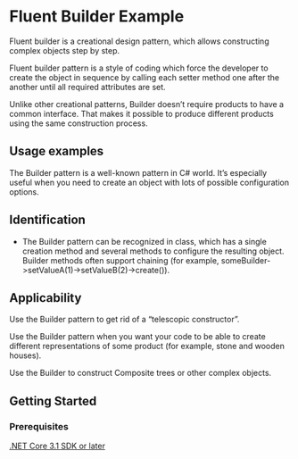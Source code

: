 # Fluent Builder Example
Fluent builder is a creational design pattern, which allows constructing complex objects step by step.

Fluent builder pattern is a style of coding which force the developer to create the object in sequence by calling each setter method one after the another until all required attributes are set.

Unlike other creational patterns, Builder doesn’t require products to have a common interface. That makes it possible to produce different products using the same construction process.

## Usage examples
The Builder pattern is a well-known pattern in C# world. It’s especially useful when you need to create an object with lots of possible configuration options.

## Identification
* The Builder pattern can be recognized in class, which has a single creation method and several methods to configure the resulting object. Builder methods often support chaining (for example, someBuilder->setValueA(1)->setValueB(2)->create()).

## Applicability
Use the Builder pattern to get rid of a “telescopic constructor”.

Use the Builder pattern when you want your code to be able to create different representations of some product (for example, stone and wooden houses).

Use the Builder to construct Composite trees or other complex objects.

## Getting Started

### Prerequisites

[.NET Core 3.1 SDK or later](https://dotnet.microsoft.com/download/dotnet-core/3.1)
